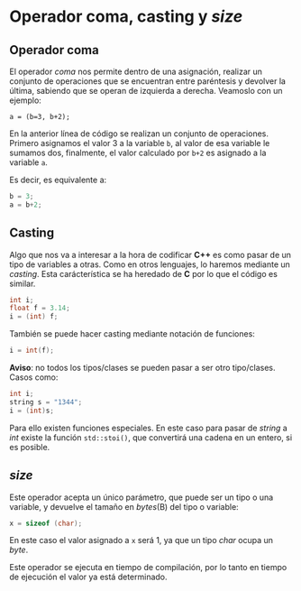 Operador coma, casting y _size_
====

Operador coma
----

El operador _coma_ nos permite dentro de una asignación, realizar un conjunto de operaciones que se encuentran entre paréntesis y devolver la última, sabiendo que se operan de izquierda a derecha. Veamoslo con un ejemplo:

`a = (b=3, b+2);`

En la anterior línea de código se realizan un conjunto de operaciones. Primero asignamos el valor 3 a la variable `b`, al valor de esa variable le sumamos dos, finalmente, el valor calculado por `b+2` es asignado a la variable `a`.

Es decir, es equivalente a:

```cpp
b = 3;
a = b+2;
```

Casting
----

Algo que nos va a interesar a la hora de codificar **C++** es como pasar de un tipo de variables a otras. Como en otros lenguajes, lo haremos mediante un _casting_. Esta carácterística se ha heredado de **C** por lo que el código es similar.

```cpp
int i;
float f = 3.14;
i = (int) f;
```

También se puede hacer casting mediante notación de funciones:

```cpp
i = int(f);
```

**Aviso**: no todos los tipos/clases se pueden pasar a ser otro tipo/clases. Casos como:
```cpp
int i;
string s = "1344";
i = (int)s;
```
Para ello existen funciones especiales. En este caso para pasar de _string_ a _int_ existe la función `std::stoi()`, que convertirá una cadena en un entero, si es posible.

_size_
----

Este operador acepta un único parámetro, que puede ser un tipo o una variable, y devuelve el tamaño en _bytes_(B) del tipo o variable:
```cpp
x = sizeof (char);
```
En este caso el valor asignado a `x` será 1, ya que un tipo _char_ ocupa un _byte_.

Este operador se ejecuta en tiempo de compilación, por lo tanto en tiempo de ejecución el valor ya está determinado.